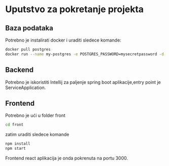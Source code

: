 # Uputstvo za pokretanje projekta

## Baza podataka

Potrebno je instalirati docker i uraditi sledece komande:
```bash
docker pull postgres
docker run --name my-postgres -e POSTGRES_PASSWORD=mysecretpassword -d -p 5432:5432 postgres
```

## Backend

Potrebno je iskoristiti Intellij za paljenje spring boot aplikacije,entry point je ServiceApplication.


## Frontend

Potrebno je ući u folder front

```bash
cd front
```

zatim uraditi sledece komande

```bash
npm install
npm start
```

Frontend react aplikacija je onda pokrenuta na portu 3000.

